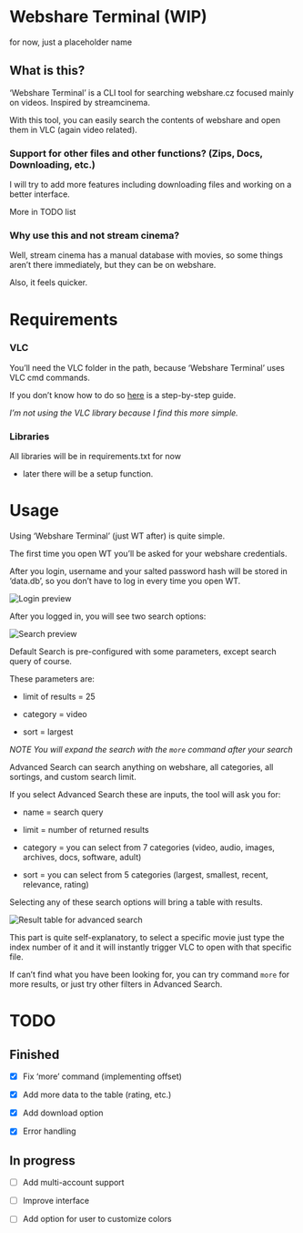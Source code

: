 # Webshare Terminal (WIP)

for now, just a placeholder name

## What is this?

‘Webshare Terminal’ is a CLI tool for searching webshare.cz focused mainly on videos. Inspired by streamcinema.

With this tool, you can easily search the contents of webshare and open them in VLC (again video related).

### Support for other files and other functions? (Zips, Docs, Downloading, etc.)

I will try to add more features including downloading files and working on a better interface.

More in TODO list

### Why use this and not stream cinema? 

Well, stream cinema has a manual database with movies, so some things aren’t there immediately, but they can be on webshare.

Also, it feels quicker.

# Requirements

### VLC

You’ll need the VLC folder in the path, because ‘Webshare Terminal’ uses VLC cmd commands.

If you don’t know how to do so [here](https://www.vlchelp.com/add-vlc-command-prompt-windows/) is a step-by-step guide.

*I’m not using the VLC library because I find this more simple.*

### Libraries

All libraries will be in requirements.txt for now

- later there will be a setup function.

# Usage

Using ‘Webshare Terminal’ (just WT after) is quite simple.

The first time you open WT you’ll be asked for your webshare credentials.

After you login, username and your salted password hash will be stored in ‘data.db’, so you don’t have to log in every time you open WT.

![Login preview](https://i.imgur.com/mdUsdnd.png)

After you logged in, you will see two search options:

![Search preview](https://i.imgur.com/Hw6t8cX.png)

Default Search is pre-configured with some parameters, except search query of course.

These parameters are:

- limit of results = 25

- category = video

- sort = largest

*NOTE You will expand the search with the `more` command after your search*

Advanced Search can search anything on webshare, all categories, all sortings, and custom search limit.

If you select Advanced Search these are inputs, the tool will ask you for:

- name = search query

- limit = number of returned results

- category = you can select from 7 categories (video, audio, images, archives, docs, software, adult)

- sort = you can select from 5 categories (largest, smallest, recent, relevance, rating)

Selecting any of these search options will bring a table with results.

![Result table for advanced search](https://i.imgur.com/7S8s5hH.png)

This part is quite self-explanatory, to select a specific movie just type the index number of it and it will instantly trigger VLC to open with that specific file.

If can’t find what you have been looking for, you can try command `more` for more results, or just try other filters in Advanced Search.

# TODO

## Finished

- [x] Fix ‘more’ command (implementing offset)

- [x] Add more data to the table (rating, etc.)

- [x] Add download option

- [x] Error handling

## In progress

- [ ] Add multi-account support

- [ ] Improve interface

- [ ] Add option for user to customize colors
